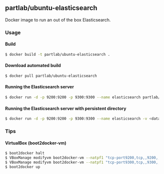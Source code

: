 ## partlab/ubuntu-elasticsearch

Docker image to run an out of the box Elasticsearch.

### Usage

#### Build

```bash
$ docker build -t partlab/ubuntu-elasticsearch .
```

#### Download automated build

```bash
$ docker pull partlab/ubuntu-elasticsearch
```

#### Running the Elasticsearch server 

```bash
$ docker run -d -p 9200:9200 -p 9300:9300 --name elasticsearch partlab/ubuntu-elasticsearch
```

#### Running the Elasticsearch server with persistent directory

```bash
$ docker run -d -p 9200:9200 -p 9300:9300 --name elasticsearch -v <data-dir>:/var/lib/elasticsearch partlab/ubuntu-elasticsearch
```

### Tips

#### VirtualBox (boot2docker-vm)

```bash
$ boot2docker halt
$ VBoxManage modifyvm boot2docker-vm --natpf1 "tcp-port9200,tcp,,9200,,9200"
$ VBoxManage modifyvm boot2docker-vm --natpf1 "tcp-port9300,tcp,,9300,,9300"
$ boot2docker up
```
